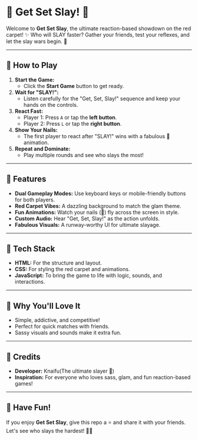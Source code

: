# 🎉 Get Set Slay! 💅

Welcome to **Get Set Slay**, the ultimate reaction-based showdown on the red carpet! ✨ Who will SLAY faster? Gather your friends, test your reflexes, and let the slay wars begin. 🌟

---

## 🚀 How to Play
1. **Start the Game:**
   - Click the **Start Game** button to get ready.
2. **Wait for "SLAY!":**
   - Listen carefully for the "Get, Set, Slay!" sequence and keep your hands on the controls.
3. **React Fast:**
   - Player 1: Press `A` or tap the **left button**.
   - Player 2: Press `L` or tap the **right button**.
4. **Show Your Nails:**
   - The first player to react after "SLAY!" wins with a fabulous 💅 animation.
5. **Repeat and Dominate:**
   - Play multiple rounds and see who slays the most!

---

## 🌈 Features
- **Dual Gameplay Modes:** Use keyboard keys or mobile-friendly buttons for both players.
- **Red Carpet Vibes:** A dazzling background to match the glam theme.
- **Fun Animations:** Watch your nails (💅) fly across the screen in style.
- **Custom Audio:** Hear "Get, Set, Slay!" as the action unfolds.
- **Fabulous Visuals:** A runway-worthy UI for ultimate slayage.

---

## 🎨 Tech Stack
- **HTML:** For the structure and layout.
- **CSS:** For styling the red carpet and animations.
- **JavaScript:** To bring the game to life with logic, sounds, and interactions.

---

## 🤩 Why You'll Love It
- Simple, addictive, and competitive!
- Perfect for quick matches with friends.
- Sassy visuals and sounds make it extra fun.

---

## 💖 Credits
- **Developer:** Knaifu(The ultimate slayer 💅)
- **Inspiration:** For everyone who loves sass, glam, and fun reaction-based games!

---

## 🎉 Have Fun!
If you enjoy **Get Set Slay**, give this repo a ⭐ and share it with your friends. Let's see who slays the hardest! 💃✨
